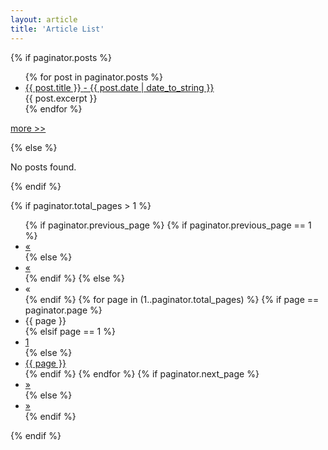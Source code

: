 ```yaml
---
layout: article
title: 'Article List'
---
```


{% if paginator.posts %}
  <ul class="unstyled article-list">
    {% for post in paginator.posts %}
        <li>
            <a href="{{ site.baseurl }}{{ post.url }}">{{ post.title }} <span>- {{ post.date | date_to_string }}</span></a>
            <div>
                {{ post.excerpt }}
            </div>
        </li>
    {% endfor %}
    </ul>
    <p class="more">
    <a href="javascript:;">more >></a>
  </p>
{% else %}
    <p>No posts found.</p>
{% endif %}

{% if paginator.total_pages > 1 %}
    <ul class="pagination">
        {% if paginator.previous_page %}
            {% if paginator.previous_page == 1 %}
                <li><a href="/blog/">&laquo;</a></li>
            {% else %}
                <li><a href="{{ paginator.previous_page_path }}/">&laquo;</a></li>
            {% endif %}
        {% else %}
            <li class="disabled"><span>&laquo;</span></li>
        {% endif %}
        {% for page in (1..paginator.total_pages) %}
            {% if page == paginator.page %}
                <li class="active"><span>{{ page }}</span></li>
            {% elsif page == 1 %}
                <li><a href="/blog/">1</a></li>
            {% else %}
                <li><a href="{{ site.paginate_path | replace: ':num', page }}/">{{ page }}</a></li>
            {% endif %}
        {% endfor %}
        {% if paginator.next_page %}
            <li><a href="{{ paginator.next_page_path }}/">&raquo;</a></li>
        {% else %}
            <li class="disabled"><a href="#">&raquo;</a></li>
        {% endif %}
    </ul>
{% endif %}